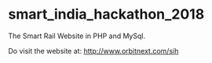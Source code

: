# smart_india_hackathon_2018
The Smart Rail Website in PHP and MySql.

Do visit the website at:
http://www.orbitnext.com/sih
